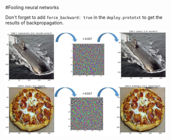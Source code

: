 #Fooling neural networks


Don't forget to add `force_backward: true` in the `deploy.prototxt` to get the results of backpropagation.

<p align="center">
<img src="foolingSlides/fool.submarine.jpg" width="800"/>
<img src="foolingSlides/fool.pizza.jpg" width="800"/>
</p>
